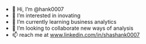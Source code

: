 - 👋 Hi, I’m @hank0007
- 👀 I’m interested in inovating 
- 🌱 I’m currently learning business analytics 
- 💞️ I’m looking to collaborate new ways of analysis 
- 📫 reach me at www.linkedin.com/in/shashank0007

<!---
hank0007/hank0007 is a ✨ special ✨ repository because its `README.md` (this file) appears on your GitHub profile.
You can click the Preview link to take a look at your changes.
--->
